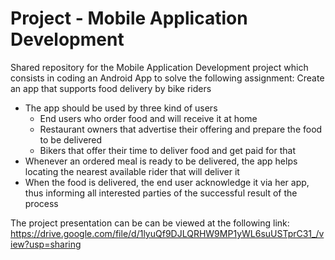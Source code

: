 # Project - Mobile Application Development
Shared repository for the Mobile Application Development project which consists in coding an Android App to solve the following assignment:
Create an app that supports food delivery by bike riders
- The app should be used by three kind of users
  - End users who order food and will receive it at home
  - Restaurant owners that advertise their offering and prepare the food to be delivered
  - Bikers that offer their time to deliver food and get paid for that
- Whenever an ordered meal is ready to be delivered, the app helps locating the nearest available rider that will deliver it
- When the food is delivered, the end user acknowledge it via her app, thus informing all interested parties of the successful result of the process

The project presentation can be can be viewed at the following link:
https://drive.google.com/file/d/1lyuQf9DJLQRHW9MP1yWL6suUSTprC31_/view?usp=sharing
